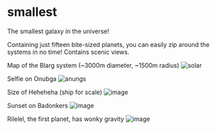 # smallest
The smallest galaxy in the universe!

Containing just fifteen bite-sized planets, you can easily zip around the systems in no time! Contains scenic views.

Map of the Blarg system (~3000m diameter, ~1500m radius)
![solar](https://user-images.githubusercontent.com/87882655/194716207-1dc6ac54-8544-4df1-be0f-b29f165c93c2.png)

Selfie on Onubga
![anungs](https://user-images.githubusercontent.com/87882655/194716214-7f8ddec3-9255-4845-afff-a5c52c6f4cb2.png)

Size of Heheheha (ship for scale)
![image](https://user-images.githubusercontent.com/87882655/193553341-0ec83ffb-a258-4103-8fee-5ec7a806100f.png)

Sunset on Badonkers
![image](https://user-images.githubusercontent.com/87882655/193553834-13cfbed3-1848-4a38-b4c9-e3209b3070c8.png)

Rilelel, the first planet, has wonky gravity
![image](https://user-images.githubusercontent.com/87882655/193554379-a10a5ab1-604b-4ee5-b9c0-2b41a420a006.png)

